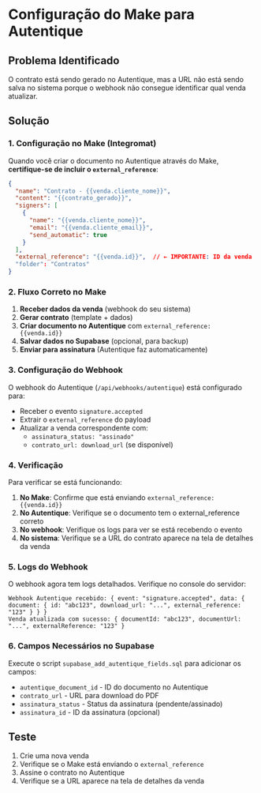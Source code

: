 # Configuração do Make para Autentique

## Problema Identificado
O contrato está sendo gerado no Autentique, mas a URL não está sendo salva no sistema porque o webhook não consegue identificar qual venda atualizar.

## Solução

### 1. Configuração no Make (Integromat)

Quando você criar o documento no Autentique através do Make, **certifique-se de incluir o `external_reference`**:

```json
{
  "name": "Contrato - {{venda.cliente_nome}}",
  "content": "{{contrato_gerado}}",
  "signers": [
    {
      "name": "{{venda.cliente_nome}}",
      "email": "{{venda.cliente_email}}",
      "send_automatic": true
    }
  ],
  "external_reference": "{{venda.id}}",  // ← IMPORTANTE: ID da venda
  "folder": "Contratos"
}
```

### 2. Fluxo Correto no Make

1. **Receber dados da venda** (webhook do seu sistema)
2. **Gerar contrato** (template + dados)
3. **Criar documento no Autentique** com `external_reference: {{venda.id}}`
4. **Salvar dados no Supabase** (opcional, para backup)
5. **Enviar para assinatura** (Autentique faz automaticamente)

### 3. Configuração do Webhook

O webhook do Autentique (`/api/webhooks/autentique`) está configurado para:

- Receber o evento `signature.accepted`
- Extrair o `external_reference` do payload
- Atualizar a venda correspondente com:
  - `assinatura_status: "assinado"`
  - `contrato_url: download_url` (se disponível)

### 4. Verificação

Para verificar se está funcionando:

1. **No Make**: Confirme que está enviando `external_reference: {{venda.id}}`
2. **No Autentique**: Verifique se o documento tem o external_reference correto
3. **No webhook**: Verifique os logs para ver se está recebendo o evento
4. **No sistema**: Verifique se a URL do contrato aparece na tela de detalhes da venda

### 5. Logs do Webhook

O webhook agora tem logs detalhados. Verifique no console do servidor:

```
Webhook Autentique recebido: { event: "signature.accepted", data: { document: { id: "abc123", download_url: "...", external_reference: "123" } } }
Venda atualizada com sucesso: { documentId: "abc123", documentUrl: "...", externalReference: "123" }
```

### 6. Campos Necessários no Supabase

Execute o script `supabase_add_autentique_fields.sql` para adicionar os campos:

- `autentique_document_id` - ID do documento no Autentique
- `contrato_url` - URL para download do PDF
- `assinatura_status` - Status da assinatura (pendente/assinado)
- `assinatura_id` - ID da assinatura (opcional)

## Teste

1. Crie uma nova venda
2. Verifique se o Make está enviando o `external_reference`
3. Assine o contrato no Autentique
4. Verifique se a URL aparece na tela de detalhes da venda 